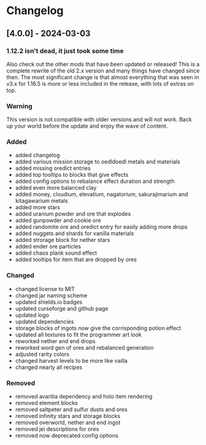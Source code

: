 # Changelog

## [4.0.0] - 2024-03-03

### 1.12.2 isn't dead, it just took some time

Also check out the other mods that have been updated or released! This is a complete rewrite of the old 2.x version and many things have changed since then. The most significant change is that almost everything that was seen in v3.x for 1.16.5 is more or less included in the release, with lots of extras on top.

### Warning

This version is not compatible with older versions and will not work. Back up your world before the update and enjoy the wave of content.

### Added

- added changelog
- added various mission storage to oedldoedl metals and materials
- added missing oredict entries
- added top tooltips to blocks that give effects
- added config options to rebalance effect duration and strength
- added even more balanced clay
- added money, cloudium, elevatium, nagatorium, sakurajimarium and kitagawarium metals
- added more stars
- added uranium powder and ore that explodes
- added gunpowder and cookie ore
- added randomite ore and oredict entry for easily adding more drops
- added nuggets and shards for vanilla materials
- added strorage block for nether stars
- added ender ore particles
- added chaos plank sound effect
- added tooltips for item that are dropped by ores

### Changed

- changed license to MIT
- changed jar naming scheme
- updated shields.io badges
- updated curseforge and github page
- updated logo
- updated dependencies
- storage blocks of ingots now give the corrisponding potion effect
- updated all textures to fit the programmer art look
- reworked nether and end drops
- reworked word gen of ores and rebalanced generation
- adjusted rarity colors
- changed harvest levels to be more like vailla
- changed nearly all recipes

### Removed

- removed avaritia dependency and holo item rendering
- removed element blocks
- removed saltpeter and sulfur dusts and ores
- removed infinity stars and storage blocks
- removed overworld, nether and end ingot
- removed jei descriptions for ores
- removed now deprecated config options
